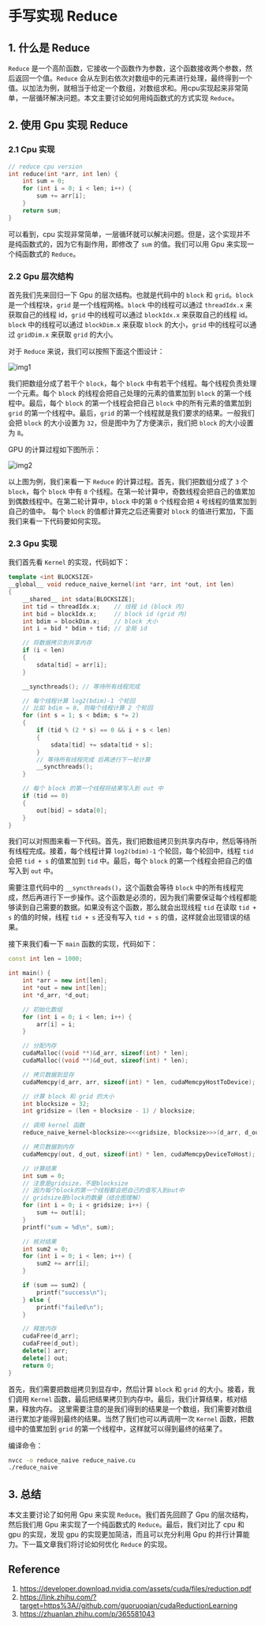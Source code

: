 # 手写实现 Reduce

## 1. 什么是 Reduce

`Reduce` 是一个高阶函数，它接收一个函数作为参数，这个函数接收两个参数，然后返回一个值。`Reduce` 会从左到右依次对数组中的元素进行处理，最终得到一个值。以加法为例，就相当于给定一个数组，对数组求和。用cpu实现起来非常简单，一层循环解决问题。本文主要讨论如何用纯函数式的方式实现 `Reduce`。



## 2. 使用 Gpu 实现 Reduce

### 2.1 Cpu 实现


```cpp
// reduce cpu version
int reduce(int *arr, int len) {
    int sum = 0;
    for (int i = 0; i < len; i++) {
        sum += arr[i];
    }
    return sum;
}
```

可以看到，cpu 实现非常简单，一层循环就可以解决问题。但是，这个实现并不是纯函数式的，因为它有副作用，即修改了 `sum` 的值。我们可以用 Gpu 来实现一个纯函数式的 `Reduce`。

### 2.2 Gpu 层次结构

首先我们先来回归一下 Gpu 的层次结构。也就是代码中的 `block` 和 `grid`。`block` 是一个线程块，`grid` 是一个线程网格。`block` 中的线程可以通过 `threadIdx.x` 来获取自己的线程 id，`grid` 中的线程可以通过 `blockIdx.x` 来获取自己的线程 id。`block` 中的线程可以通过 `blockDim.x` 来获取 `block` 的大小，`grid` 中的线程可以通过 `gridDim.x` 来获取 `grid` 的大小。

对于 `Reduce` 来说，我们可以按照下面这个图设计：

![img1](./images/1-CUDA层次结构.png)

我们把数组分成了若干个 `block`，每个 `block` 中有若干个线程。每个线程负责处理一个元素。每个 `block` 的线程会把自己处理的元素的值累加到 `block` 的第一个线程中。最后，每个 `block` 的第一个线程会把自己 `block` 中的所有元素的值累加到 `grid` 的第一个线程中。最后，`grid` 的第一个线程就是我们要求的结果。一般我们会把 `block` 的大小设置为 `32`，但是图中为了方便演示，我们把 `block` 的大小设置为 `8`。

GPU 的计算过程如下图所示：

![img2](./images/2-计算原理图.png)

以上图为例，我们来看一下 `Reduce` 的计算过程。首先，我们把数组分成了 `3` 个 `block`，每个 `block` 中有 `8` 个线程。在第一轮计算中，奇数线程会把自己的值累加到偶数线程中。在第二轮计算中，`block` 中的第 `0` 个线程会把 `4` 号线程的值累加到自己的值中。 每个 `block` 的值都计算完之后还需要对 `block` 的值进行累加，下面我们来看一下代码要如何实现。

### 2.3 Gpu 实现

我们首先看 `Kernel` 的实现，代码如下：

```cpp
template <int BLOCKSIZE>
__global__ void reduce_naive_kernel(int *arr, int *out, int len)
{
    __shared__ int sdata[BLOCKSIZE];
    int tid = threadIdx.x;    // 线程 id (block 内)
    int bid = blockIdx.x;     // block id (grid 内)
    int bdim = blockDim.x;    // block 大小
    int i = bid * bdim + tid; // 全局 id

    // 将数据拷贝到共享内存
    if (i < len)
    {
        sdata[tid] = arr[i];
    }

    __syncthreads(); // 等待所有线程完成

    // 每个线程计算 log2(bdim)-1 个轮回
    // 比如 bdim = 8, 则每个线程计算 2 个轮回
    for (int s = 1; s < bdim; s *= 2)
    {
        if (tid % (2 * s) == 0 && i + s < len)
        {
            sdata[tid] += sdata[tid + s];
        }
        // 等待所有线程完成 后再进行下一轮计算
        __syncthreads();
    }

    // 每个 block 的第一个线程将结果写入到 out 中
    if (tid == 0)
    {
        out[bid] = sdata[0];
    }
}
```

我们可以对照图来看一下代码。首先，我们把数组拷贝到共享内存中，然后等待所有线程完成。接着，每个线程计算 `log2(bdim)-1` 个轮回，每个轮回中，线程 `tid` 会把 `tid + s` 的值累加到 `tid` 中。最后，每个 `block` 的第一个线程会把自己的值写入到 `out` 中。

需要注意代码中的 `__syncthreads()`，这个函数会等待 `block` 中的所有线程完成，然后再进行下一步操作。这个函数是必须的，因为我们需要保证每个线程都能够读到自己需要的数据。如果没有这个函数，那么就会出现线程 `tid` 在读取 `tid + s` 的值的时候，线程 `tid + s` 还没有写入 `tid + s` 的值，这样就会出现错误的结果。

接下来我们看一下 `main` 函数的实现，代码如下：

```cpp
const int len = 1000;

int main() {
    int *arr = new int[len];
    int *out = new int[len];
    int *d_arr, *d_out;

    // 初始化数组
    for (int i = 0; i < len; i++) {
        arr[i] = i;
    }

    // 分配内存
    cudaMalloc((void **)&d_arr, sizeof(int) * len);
    cudaMalloc((void **)&d_out, sizeof(int) * len);

    // 拷贝数据到显存
    cudaMemcpy(d_arr, arr, sizeof(int) * len, cudaMemcpyHostToDevice);

    // 计算 block 和 grid 的大小
    int blocksize = 32;
    int gridsize = (len + blocksize - 1) / blocksize;

    // 调用 kernel 函数
    reduce_naive_kernel<blocksize><<<gridsize, blocksize>>>(d_arr, d_out, len);

    // 拷贝数据到内存
    cudaMemcpy(out, d_out, sizeof(int) * len, cudaMemcpyDeviceToHost);

    // 计算结果
    int sum = 0;
    // 注意是gridsize，不是blocksize
    // 因为每个block的第一个线程都会把自己的值写入到out中
    // gridsize是block的数量（结合图理解）
    for (int i = 0; i < gridsize; i++) {
        sum += out[i];
    }
    printf("sum = %d\n", sum);

    // 核对结果
    int sum2 = 0;
    for (int i = 0; i < len; i++) {
        sum2 += arr[i];
    }

    if (sum == sum2) {
        printf("success\n");
    } else {
        printf("failed\n");
    }

    // 释放内存
    cudaFree(d_arr);
    cudaFree(d_out);
    delete[] arr;
    delete[] out;
    return 0;
}
```

首先，我们需要把数组拷贝到显存中，然后计算 `block` 和 `grid` 的大小。接着，我们调用 `Kernel` 函数，最后把结果拷贝到内存中。最后，我们计算结果，核对结果，释放内存。 这里需要注意的是我们得到的结果是一个数组，我们需要对数组进行累加才能得到最终的结果。当然了我们也可以再调用一次 `Kernel` 函数，把数组中的值累加到 `grid` 的第一个线程中，这样就可以得到最终的结果了。

编译命令：

```bash
nvcc -o reduce_naive reduce_naive.cu
./reduce_naive
```

## 3. 总结

本文主要讨论了如何用 Gpu 来实现 `Reduce`。我们首先回顾了 Gpu 的层次结构，然后我们用 Gpu 来实现了一个纯函数式的 `Reduce`。最后，我们对比了 cpu 和 gpu 的实现，发现 gpu 的实现更加简洁，而且可以充分利用 Gpu 的并行计算能力。下一篇文章我们将讨论如何优化 `Reduce` 的实现。

## Reference 

1. https://developer.download.nvidia.com/assets/cuda/files/reduction.pdf
2. https://link.zhihu.com/?target=https%3A//github.com/guoruoqian/cudaReductionLearning
3. https://zhuanlan.zhihu.com/p/365581043




